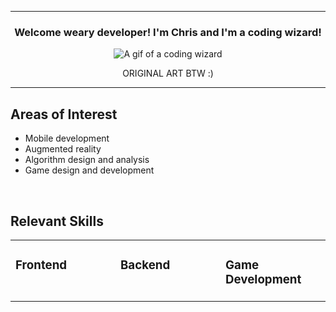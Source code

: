 <hr/>
<h3 align="center">Welcome weary developer! I'm Chris and I'm a coding wizard!</h3>
<p align="center">
  <img 
       src="https://piskel-imgstore-b.appspot.com/img/6246b27d-a724-11ec-a173-5f19532e15bf.gif"
       alt="A gif of a coding wizard"
  />
</p>
<p align="center">ORIGINAL ART BTW :)</p>
<hr/>
<h2>Areas of Interest</h2>
<ul>
  <li>Mobile development</li>
  <li>Augmented reality</li>
  <li>Algorithm design and analysis</li>
  <li>Game design and development</li>
</ul>

<br/>

<h2>Relevant Skills</h2>
<table><tr><td valign="top" width="33%">
  
### Frontend
<div align="center">
</div></td><td valign="top" width="33%">

### Backend
<div align="center">
</div></td><td valign="top" width="33%">

### Game Development
<div align="center">
</div></td></tr></table>

<br />

<!--
**crav12345/crav12345** is a ✨ _special_ ✨ repository because its `README.md` (this file) appears on your GitHub profile.

Here are some ideas to get you started:

- 🔭 I’m currently working on ...
- 🌱 I’m currently learning ...
- 👯 I’m looking to collaborate on ...
- 🤔 I’m looking for help with ...
- 💬 Ask me about ...
- 📫 How to reach me: ...
- 😄 Pronouns: ...
- ⚡ Fun fact: ...
-->
